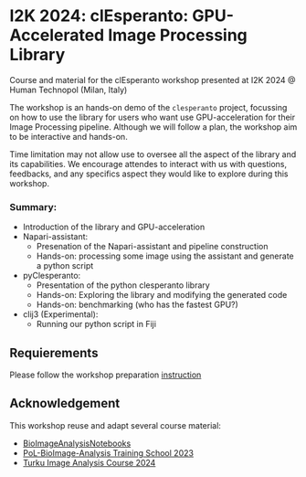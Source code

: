 # I2K 2024: clEsperanto: GPU-Accelerated Image Processing Library

Course and material for the clEsperanto workshop presented at I2K 2024 @ Human Technopol (Milan, Italy)

The workshop is an hands-on demo of the `clesperanto` project, focussing on how to use the library for users who want use GPU-acceleration for their Image Processing pipeline.
Although we will follow a plan, the workshop aim to be interactive and hands-on. 

Time limitation may not allow use to oversee all the aspect of the library and its capabilities. We encourage attendes to interact with us with questions, feedbacks, and any specifics aspect they would like to explore during this workshop.

### Summary:
- Introduction of the library and GPU-acceleration
- Napari-assistant:
    - Presenation of the Napari-assistant and pipeline construction
    - Hands-on: processing some image using the assistant and generate a python script
- pyClesperanto:
    - Presentation of the python clesperanto library
    - Hands-on: Exploring the library and modifying the generated code
    - Hands-on: benchmarking (who has the fastest GPU?)
- clij3 (Experimental):
    - Running our python script in Fiji

## Requierements

Please follow the workshop preparation [instruction](./workshop/0_preparation.md)

## Acknowledgement

This workshop reuse and adapt several course material:
- [BioImageAnalysisNotebooks](https://haesleinhuepf.github.io/BioImageAnalysisNotebooks/intro.html)
- [PoL-BioImage-Analysis Training School 2023](https://github.com/BiAPoL/PoL-BioImage-Analysis-TS-GPU-Accelerated-Image-Analysis.git)
- [Turku Image Analysis Course 2024](https://github.com/jpylvanainen/Image_analysis_course_24.git)
